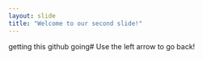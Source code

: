 ```yaml
---
layout: slide
title: "Welcome to our second slide!"
---
```

getting this github going#
Use the left arrow to go back!
